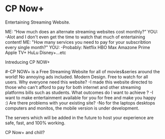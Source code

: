 # CP Now+
Entertaining Streaming Website.

ME: “How much does an alternate streaming websites cost monthly?”
YOU: -Alot and I don't even get the time to watch that much of entertaining content!
ME: "How many services you need to pay for your subscribtion every single month?"
YOU: -Probably: Netflix HBO Max Amazone Prime Apple TV+ HuLu Disney+...etc

Intreducing CP NOW+

#-CP NOW+ is a Free Streaming Website for all of movies&series around the world!
No annoying ads included.
Modern Design.
Free to watch for all users.
Why everyone need this website?
-I made this website directed to those who can't afford to pay for both internet and other streaming platforms bills such as students.
What outcomes do I want to achieve ?
-I want to make entertainment available for you for free and make you happy :)
Are there problems with your existing site?
-No for the laptops desktops computers and monitos, the mobile version is under development.

The servers which will be added in the future to host your experience are safe, fast, and 100% working.

CP Now+ and chill?
